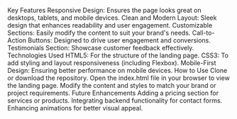 Key Features
Responsive Design: Ensures the page looks great on desktops, tablets, and mobile devices.
Clean and Modern Layout: Sleek design that enhances readability and user engagement.
Customizable Sections: Easily modify the content to suit your brand's needs.
Call-to-Action Buttons: Designed to drive user engagement and conversions.
Testimonials Section: Showcase customer feedback effectively.
Technologies Used
HTML5: For the structure of the landing page.
CSS3: To add styling and layout responsiveness (including Flexbox).
Mobile-First Design: Ensuring better performance on mobile devices.
How to Use
Clone or download the repository.
Open the index.html file in your browser to view the landing page.
Modify the content and styles to match your brand or project requirements.
Future Enhancements
Adding a pricing section for services or products.
Integrating backend functionality for contact forms.
Enhancing animations for better visual appeal.
